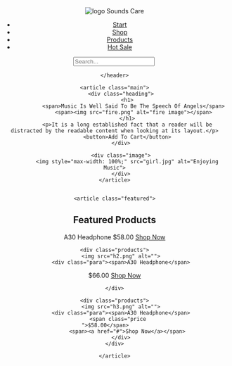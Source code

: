<!DOCTYPE html>
<html lang="en">

<head>
    <meta charset="UTF-8">
    <meta name="viewport" content="width=device-width, initial-scale=1.0">
    <title>Sounds Care</title>
    <link rel="stylesheet" href="style.css">
</head>

<body>
    <header class="navigation">
        <div class="lg"> <span><img src="lg.png" alt="logo"></span>
            <span id="title">Sounds Care</span>
        </div>
        <nav>
            <ul>
                <li><a target="_blank" href="#">Start</a></li>
                <li><a target="_blank" href="#">Shop</a></li>
                <li><a target="_blank" href="#">Products</a></li>
                <li><a target="_blank" href="#">Hot Sale</a></li>
            </ul>
        </nav>
        <div class="search">
            <input type="text" placeholder="Search...">
            <span><img src="s.png" alt=""></span>
        </div>

    </header>

    <article class="main">
        <div class="heading">
            <h1>
                <span>Music Is Well Said To Be The Speech Of Angels</span>
                <span><img src="fire.png" alt="fire image"></span>
            </h1>
            <p>It is a long established fact that a reader will be distracted by the readable content when looking at its layout.</p>
            <button>Add To Cart</button>
        </div>

        <div class="image">
            <img style="max-width: 100%;" src="girl.jpg" alt="Enjoying Music">
        </div>
    </article>


    <article class="featured">
<h2>Featured Products</h2>
<div class="list">
    <div class="products">
        <img src="h1.png" alt="">
        <div class="para"><span>A30 Headphone</span>
<span class="price">$58.00</span>
            <span><a href="#">Shop Now</a></span>
        </div>
    </div>

    <div class="products">
        <img src="h2.png" alt="">
        <div class="para"><span>A30 Headphone</span>
<span class="price">$66.00</span>
            <span><a href="#">Shop Now</a></span>
        </div>
       
        
    </div>

    <div class="products">
        <img src="h3.png" alt="">
        <div class="para"><span>A30 Headphone</span>
      <span class="price
    ">$58.00</span>      
            <span><a href="#">Shop Now</a></span>
        </div>
    </div>
</div>

    </article>
</body>

</html>
